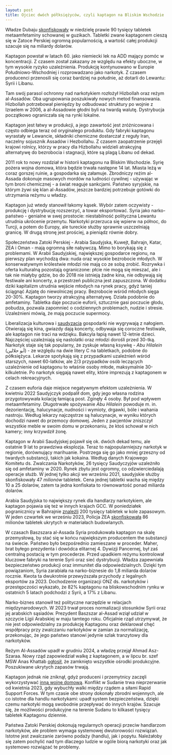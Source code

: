 ```yaml
---
layout: post
title: Ojciec dwóch półksiężyców, czyli kaptagon na Bliskim Wschodzie
---
```


Władze Dubaju [skonfiskowały](https://gulfnews.com/uae/crime/dubai-police-foil-smuggling-of-89760-captagon-pills-concealed-in-clothing-buttons-1.500251403) w niedzielę prawie 90 tysięcy tabletek metaamfetaminy schowanej w guzikach.  Tabletki zwane kaptagonem cieszą się w Zatoce Perskiej ogromną popularnością, a wartość całej produkcji szacuje się na miliardy dolarów.

Kaptagon powstał w latach 60. jako niemiecki lek na ADD mający pomóc w koncentracji. Z czasem został zakazany ze względu na efekty uboczne, w tym wysokie ryzyko uzależnienia. Produkcję kontynuowano w Europie Południowo-Wschodniej i rozprowadzano jako narkotyk. Z czasem producenci przenosili się coraz bardziej na południe, aż dotarli do Lewantu: Syrii i Libanu. 

Tam swój parasol ochronny nad narkotykiem rozłożył Hizbollah oraz reżym al-Assadów. Oba ugrupowania poszukiwały nowych metod finansowania. Hizbollah potrzebował pieniędzy by odbudować struktury po wojnie z Izraelem w 2006, a al-Assadowie głodni byli na twardą walutę. Dystrybucja początkowo ograniczała się na rynki lokalne. 

Kaptagon jest łatwy w produkcji, a jego zawartość jest zróżnicowana i często odbiega teraz od oryginalego produktu. Gdy fabryki kaptagonu wyrastały w Lewancie, składniki chemiczne dostarczał z reguły Iran, naczelny sojusznik Assadów i Hezbollahu. Z czasem zaopatrzenie przejęli krajowi rolnicy, którzy w pracy dla Hizbollahu widzieli atrakcyjną alternatywę do bezrobocia i stagnacji, które są plagą Libanu od dekad. 

2011 rok to nowy rozdział w historii kaptagonu na Bliskim Wschodzie. Syrię pożera wojna domowa, która będzie trwała następne 14 lat. Miasta leżą w coraz gorszej ruinie, a gospodarka się załamuje. Zbrodniczy reżim al-Assada dokonuje masowych mordów na ludności cywilnej - używając w tym broni chemicznej - a świat reaguje sankcjami. Państwo syryjskie, na którym żywi się klan al-Assadów, jeszcze bardziej potrzebuje gotówki do utrzymania reżymu u władzy. 

Kaptagon już wtedy stanowił łakomy kąsek. Wybór zatem oczywisty - produkcję i dystrybucję rozszerzyć, a towar eksportować. Syria jako narko-państwo - genialne w swej prostocie: niestabilność polityczna Lewantu utrudnia ukrócenie przemytu. Narkotyki przerzuca się wpierw na północ, do Turcji, a potem do Europy, ale tureckie służby sprawnie uszczelniają granicę. W drugą stronę jest prościej, a pieniądz równie dobry. 

Społeczeństwa Zatoki Perskiej - Arabia Saudyjska, Kuwejt, Bahrajn, Katar, ZEA i Oman - mają ogromną siłe nabywczą. Mimo to borykają się z problemami. W Arabii Saudyjskiej, największej gospodarce regionu, na pierwszy plan wychodzą dwa: nuda oraz wysokie bezrobocie młodych. W konserwatywnym królestwie młodzi nie mają co ze sobą zrobić. Rozrywka i oferta kulturalną pozostają ograniczone: płcie nie mogą się mieszać, ale i tak nie miałyby gdzie, bo do 2018 nie istnieją żadne kina, nie odbywają się festiwale ani koncerty, a przestrzeń publiczna jest zapuszczona. W dodatku dziki kapitalizm utrudnia wejście młodych na rynek pracy, gdyż taniej ściągnąć Azjatę do niewolniczej pracy. Bezrobocie wśród młodych sięga 20-30%. Kaptagon tworzy atrakcyjną alternatywę. Działa podobnie do amfetaminy. Tabletka daje poczucie euforii, sztucznie gasi poczucie głodu, pobudza, pozwala zapomnieć o codziennych problemach, nudzie i stresie. Uzależnieni mówią, że mają poczucie supermocy. 

Liberalizacja kulturowa i [saudyzacja](https://abumarkey.github.io/arabizmy/saudi-nacjonalizm/) gospodarki nie wygrywają z nałogiem. Otwierają się kina, gwiazdy dają koncerty, odbywaja się coroczne festiwale, ale kaptagon nie traci na wdzięku. Bakcyla łapią nawet 12-letnie dzieci. Najczęściej uzależniają się nastolatki oraz młodzi dorośli przed 30-tką. Narkotyk staje się tak popularny, że zyskuje własną ksywkę - _Abu Hilalein_ (أبو حلالين) - ze względu na dwie litery C na tabletkach, podobne do półksiężyca. Lekarze spotykają się z przypadkami uzależnień wśród starszych, nawet 60-latków, ale 2/3 przypadków osób leczących uzależnienie od kaptagonu to właśnie osoby młode, maksymalnie 30-kilkuletnie. Po narkotyk sięgają nawet elity, które imprezują z kaptagonem w celach rekreacyjnych. 

Z czasem euforia daje miejsce negatywnym efektom uzależnienia. W kwietniu 2022 Saudyjczyk podpalił dom, gdy jego własna rodzina przygotowywała kolację łamiącą post. Zginęły 4 osoby. Był pod wpływem metaamfetaminy. Długotrwałe spożywanie _Abu Hilalein_ powoduje m. in. dezorientację, halucynacje, nudności i wymioty, drgawki, bóle i wahania nastroju. Według lekarzy najczęstrze są halucynacje, w wyniku których dochodzi nawet do przemocy domowej. Jeden z pacjentów zniszczył wszystkie meble w swoim domu w przekonaniu, że ktoś schował w nich kamery; inny krzywdził żonę. 

Kaptagon w Arabii Saudyjskej pojawił się ok. dwóch dekad temu, ale ostatnie 9 lat to prawdziwa eksplozja. Teraz to najpopularniejszy narkotyk w regionie, dorównujący marihuanie. Postrzega się go jako mniej grzeszny od twardych substancji, takich jak kokaina. Według danych Krajowego Komitetu ds. Zwalczania Narkotyków, 26 tysięcy Saudyczyjów uzależniło się od amfetaminy w 2020. Rynek zbytu jest ogromny, co odzwierciedalają operacje służb. W jednej tylko akcji we wrześniu 2021, saudyjskie służby skonfiskowały 47 _milionów_ tabletek. Cena jednej tabletki wacha się między 10 a 25 dolarów, zatem ta jedna konfiskata to równowartość ponad miliarda dolarów.

Arabia Saudyjska to największy rynek dla handlarzy narkotykiem, ale kaptagon pojawia się też w innych krajach GCC. W poniedziałek pogranicznicy w Bahrajnie [znaleźli](https://www.gdnonline.com/Details/1361931) 200 tysięcy tabletek w kole zapasowym. W jeden czwartek we wrześniu 2023, Policja ZEA [skonfiskowała](https://apnews.com/article/emirates-captagon-amphetamine-drug-seizure-511f5f7d2f5d351d8792cebbd88ab21a0) 86 milionów tabletek ukrytych w materiałach budowlanych. 

W czasach Baszszara al-Assada Syria produkowała kaptagon na skalę przemysłową, by stać się w końcu największym producentem the substancji na świecie. Państwo było bezpośrednio zamieszane w proceder. Maher, brat byłego prezydenta i dowódca elitarnej 4. Dywizji Pancernej, był zaś centralną postacią w tym procederze. Przed upadkiem reżymu kontrolował kluczowe fabryki na terenie Syrii oraz sieć dystrybucji. Władza zapewniała bezpieczeństwo produkcji oraz immunitet dla odpowiedzialnych. Dzięki tym powiązaniom, Syria zarabiała na narko-biznesie do 1,8 miliarda dolarów rocznie. Kwota ta dwukrotnie przewyższała przychody z legalnych eksportów za 2023. Dochodzenie organizacji ONZ ds. narkotyków i przestępczości wykazało, że 82% kaptagonu na bliskowschodnim rynku w ostatnich 5 latach podchodzi z Syrii, a 17% z Libanu. 

Narko-biznes stanowił też polityczne narzędzie w relacjach międzynarodowych. W 2023 trwał proces normalizacji stosunków Syrii oraz jej arabskich sąsiadów. Prezydent Baszszar al-Assad wziął udział w szczycie Ligii Arabskiej w maju tamtego roku. Oficjalnie rząd utrzymywał, że nie jest odpowiedzialny za produkcję Kaptagonu oraz deklarował chęć współpracy przy zwalczaniu narkotyków w zamian za normalizację, przekonując, że jego państwo stanowi jedynie szlak tranzytowy dla narkotyków. 

Reżym Al-Assadów upadł w grudniu 2024, a władzę przejął Ahmad Asz-Szaraa. Nowy rząd zapowiedział walkę z kaptagonem, a w lipcu br. szef MSW Anas Khattab [ogłosił](https://www.occrp.org/en/news/syria-moves-to-end-captagon-empire-built-under-assad), że zamknięto wszystkie ośrodki produkcyjne. Poszukiwane ukrytych zapasów trwają. 

Kaptagon jednak nie zniknął, gdyż produceni i przemytnicy zaczęli wykorzystywać [inną wojnę domową](https://newlinesinstitute.org/nonstate-actors/sudans-emergence-as-a-new-captagon-hub/). Konflikt w Sudanie trwa nieprzerwanie od kwietnia 2023, gdy wybuchły walki między rządem a siłami Rapid Support Forces. W tym czasie obe strony dokonały zbrodni wojennych, ale co istotne dla handlu narkotykami: upadł system bezpieczeństwa, dzięki czemu narkotyki mogą swobodnie przepływać do innych krajów. Szacuje się, że możliwości produkcyjne na terenie Sudanu to kilkaset tysięcy tabletek Kaptagonu dziennie. 

Państwa Zatoki Perskiej dokonują regularnych operacji przeciw handlarzom narkotyków, ale problem wymaga systemowej dwutorowości rozwiązań. Istotne jest zwalczanie zarówno podaży (handlu), jak i popytu. Należałoby się zatem pochylić nad tym dlaczego ludzie w ogóle biorą narkotyki oraz jak systemowo rozwiązać te problemy.
